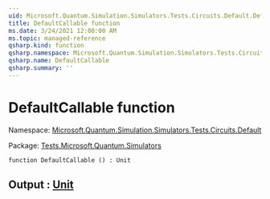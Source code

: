```yaml
---
uid: Microsoft.Quantum.Simulation.Simulators.Tests.Circuits.Default.DefaultCallable
title: DefaultCallable function
ms.date: 3/24/2021 12:00:00 AM
ms.topic: managed-reference
qsharp.kind: function
qsharp.namespace: Microsoft.Quantum.Simulation.Simulators.Tests.Circuits.Default
qsharp.name: DefaultCallable
qsharp.summary: ''
---
```


# DefaultCallable function

Namespace: [Microsoft.Quantum.Simulation.Simulators.Tests.Circuits.Default](xref:Microsoft.Quantum.Simulation.Simulators.Tests.Circuits.Default)

Package: [Tests.Microsoft.Quantum.Simulators](https://nuget.org/packages/Tests.Microsoft.Quantum.Simulators)




```qsharp
function DefaultCallable () : Unit
```


## Output : [Unit](xref:microsoft.quantum.lang-ref.unit)

